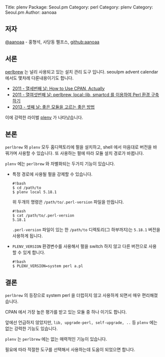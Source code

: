 Title:    plenv 
Package:  Seoul.pm
Category: perl
Category: plenv
Category: Seoul.pm
Author:   aanoaa

저자
----

[@aanoaa][twitter-aanoaa] - 홍형석, 사당동 펠프스, [github:aanoaa][github-aanoaa]


서론
----

[perlbrew][home-perlbrew] 는 널리 사용되고 있는 설치 관리 도구 입니다.
seoulpm advent calendar 에서도 몇차례 다룬내용이기도 합니다.

- [2011 - 열세번째 날: How to Use CPAN, Actually][advent-2011-13]
- [2011 - 열여섯번째 날: perlbrew, local::lib, smartcd 를 이용하여 Perl 환경 구축하기][advent-2011-13]
- [2013 - 셋째 날: 좋은 모듈을 고르는 좋은 방법][advent-2011-13]

이에 강력한 라이벌 [plenv][home-plenv] 가 나타났습니다.


본론
----

`perlbrew` 와 `plenv` 모두 홈디렉토리에 펄을 설치하고, shell 에서
마음대로 버전을 바꿔가며 사용할 수 있습니다. 또 사용하는 펄에 따라
모듈 설치 경로가 바뀝니다.

`plenv` 에는 `perlbrew` 와 차별화되는 두가지 기능이 있습니다.

- 특정 경로에 사용될 펄을 강제할 수 있습니다.

      #!bash
      $ cd /path/to
      $ plenv local 5.18.1

  위 두개의 명령은 `/path/to/.perl-version` 파일을 만듭니다.

      #!bash
      $ cat /path/to/.perl-version
      5.18.1

  `.perl-version` 파일이 있는 한 `/path/to` 디렉토리(그 하부까지)는
  `5.18.1` 버전을 사용하게 됩니다.

- `PLENV_VERSION` 환경변수를 사용해서 펄을 switch 하지 않고 다른
  버전으로 사용할 수 있게 합니다.

      #!bash
      $ PLENV_VERSION=system perl a.pl


결론
----

`perlbrew` 의 등장으로 system perl 을 더럽히지 않고 사용하게 되면서
매우 편리해졌습니다.

CPAN 에서 가장 높은 평가를 받고 있는 모듈 중 하나 이기도 합니다.

앞에선 언급하지 않았지만, `lib, upgrade-perl, self-upgrade, ..` 등
`plenv` 에는 없는 강력한 기능도 있습니다.

`plenv` 는 `perlbrew` 에는 없는 매력적인 기능이 있습니다.

필요에 따라 적절한 도구를 선택해서 사용하는데 도움이 되었으면 합니다.


[advent-2011-13]:       http://advent.perl.kr/2011/2011-12-13.html
[advent-2011-16]:       http://advent.perl.kr/2011/2011-12-16.html
[advent-2013-03]:       http://advent.perl.kr/2013/2013-12-03.html
[github-aanoaa]:        https://github.com/aanoaa
[home-perlbrew]:        http://perlbrew.pl/
[home-plenv]:           https://github.com/tokuhirom/plenv
[twitter-aanoaa]:       http://twitter.com/aanoaa
